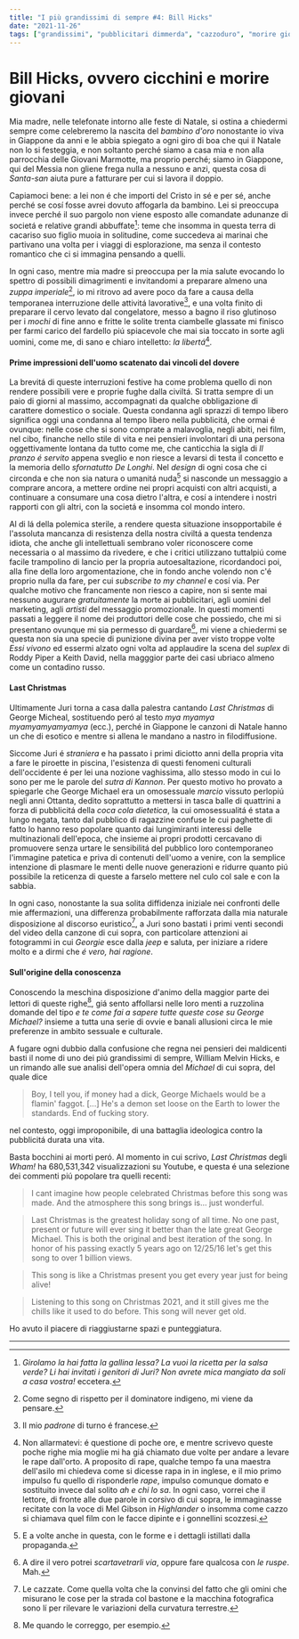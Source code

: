 ```yaml
---
title: "I più grandissimi di sempre #4: Bill Hicks"
date: "2021-11-26"
tags: ["grandissimi", "pubblicitari dimmerda", "cazzoduro", "morire giovani", "eroismo"]
---
```


# Bill Hicks, ovvero cicchini e morire giovani

Mia madre, nelle telefonate intorno alle feste di Natale, si ostina a chiedermi sempre come celebreremo la nascita del *bambino d'oro* nonostante io viva in Giappone da anni e le abbia spiegato a ogni giro di boa che qui il Natale non lo si festeggia, e non soltanto perché siamo a casa mia e non alla parrocchia delle Giovani Marmotte, ma proprio perché; siamo in Giappone, qui del Messia non gliene frega nulla a nessuno e anzi, questa cosa di *Santa-san* aiuta pure a fatturare per cui si lavora il doppio.

Capiamoci bene: a lei non é che importi del Cristo in sé e per sé, anche perché se cosí fosse avrei dovuto affogarla da bambino. Lei si preoccupa invece perché il suo pargolo non viene esposto alle comandate adunanze di societá e relative grandi abbuffate[^1]: teme che insomma in questa terra di cacariso suo figlio muoia in solitudine, come succedeva ai marinai che partivano una volta per i viaggi di esplorazione, ma senza il contesto romantico che ci si immagina pensando a quelli. 

In ogni caso, mentre mia madre si preoccupa per la mia salute evocando lo spettro di possibili dimagrimenti e invitandomi a preparare almeno una *zuppa imperiale*[^2], io mi ritrovo ad avere poco da fare a causa della temporanea interruzione delle attivitá lavorative[^3], e una volta finito di preparare il cervo levato dal congelatore, messo a bagno il riso glutinoso per i *mochi* di fine anno e fritte le solite trenta ciambelle glassate mi finisco per farmi carico del fardello piú spiacevole che mai sia toccato in sorte agli uomini, come me, di sano e chiaro intelletto: *la libertá*[^4].

#### Prime impressioni dell'uomo scatenato dai vincoli del dovere

La brevitá di queste interruzioni festive ha come problema quello di non rendere possibili vere e proprie fughe dalla civiltá. Si tratta sempre di un paio di giorni al massimo, accompagnati da qualche obbligazione di carattere domestico o sociale. Questa condanna agli sprazzi di tempo libero significa oggi una condanna al tempo libero nella pubblicitá, che ormai é ovunque: nelle cose che si sono comprate a malavoglia, negli abiti, nei film, nel cibo, finanche nello stile di vita e nei pensieri involontari di una persona oggettivamente lontana da tutto come me, che canticchia la sigla di *Il pranzo é servito* appena sveglio e non riesce a levarsi di testa il concetto e la memoria dello *sfornatutto De Longhi*. Nel *design* di ogni cosa che ci circonda e che non sia natura o umanitá nuda[^5] si nasconde un messaggio a comprare ancora, a mettere ordine nei propri acquisti con altri acquisti, a continuare a consumare una cosa dietro l'altra, e cosí a intendere i nostri rapporti con gli altri, con la societá e insomma col mondo intero.

Al di lá della polemica sterile, a rendere questa situazione insopportabile é l'assoluta mancanza di resistenza della nostra civiltá a questa tendenza idiota, che anche gli intellettuali sembrano voler riconoscere come necessaria o al massimo da rivedere, e che i critici utilizzano tuttalpiú come facile trampolino di lancio per la propria autoesaltazione, ricordandoci poi, alla fine della loro argomentazione, che in fondo anche volendo non c'é proprio nulla da fare, per cui *subscribe to my channel* e cosí via. Per qualche motivo che francamente non riesco a capire, non si sente mai nessuno augurare *gratuitamente* la morte ai pubblicitari, agli uomini del marketing, agli *artisti* del messaggio promozionale. In questi momenti passati a leggere il nome dei produttori delle cose che possiedo, che mi si presentano ovunque mi sia permesso di guardare[^6], mi viene a chiedermi se questa non sia una specie di punizione divina per aver visto troppe volte *Essi vivono* ed essermi alzato ogni volta ad applaudire la scena del *suplex* di Roddy Piper a Keith David, nella magggior parte dei casi ubriaco almeno come un contadino russo. 

#### Last Christmas

Ultimamente Juri torna a casa dalla palestra cantando *Last Christmas* di George Micheal, sostituendo per&oacute; al testo *mya myamya myamyamyamyamya* (ecc.), perché in Giappone le canzoni di Natale hanno un che di esotico e mentre si allena le mandano a nastro in filodiffusione.

Siccome Juri é *straniera* e ha passato i primi diciotto anni della propria vita a fare le piroette in piscina, l'esistenza di questi fenomeni culturali dell'occidente é per lei una nozione vaghissima, allo stesso modo in cui lo sono per me le parole del *sutra di Kannon*. Per questo motivo ho provato a spiegarle che George Michael era un omosessuale *marcio* vissuto perlopiú negli anni Ottanta, dedito soprattutto a mettersi in tasca balle di quattrini a forza di pubblicitá della *coca cola dietetica*, la cui omosessualitá é stata a lungo negata, tanto dal pubblico di ragazzine confuse le cui paghette di fatto lo hanno reso popolare quanto dai lungimiranti interessi delle multinazionali dell'epoca, che insieme ai propri prodotti cercavano di promuovere senza urtare le sensibilitá del pubblico loro contemporaneo l'immagine patetica e priva di contenuti dell'uomo a venire, con la semplice intenzione di plasmare le menti delle nuove generazioni e ridurre quanto piú possibile la reticenza di queste a farselo mettere nel culo col sale e con la sabbia.

In ogni caso, nonostante la sua solita diffidenza iniziale nei confronti delle mie affermazioni, una differenza probabilmente rafforzata dalla mia naturale disposizione al discorso euristico[^7], a Juri sono bastati i primi venti secondi del video della canzone di cui sopra, con particolare attenzioni ai fotogrammi in cui *Georgie* esce dalla *jeep* e saluta, per iniziare a ridere molto e a dirmi che *é vero, hai ragione*.

#### Sull'origine della conoscenza

Conoscendo la meschina disposizione d'animo della maggior parte dei lettori di queste righe[^9], giá sento affollarsi nelle loro menti a ruzzolina domande del tipo *e te come fai a sapere tutte queste cose su George Michael?* insieme a tutta una serie di ovvie e banali allusioni circa le mie preferenze in ambito sessuale e culturale.

A fugare ogni dubbio dalla confusione che regna nei pensieri dei maldicenti basti il nome di uno dei piú grandissimi di sempre, William Melvin Hicks, e un rimando alle sue analisi dell'opera omnia del *Michael* di cui sopra, del quale dice
>Boy, I tell you, if money had a dick, George Michaels would be a flamin' faggot. [...] He's a demon set loose on the Earth to lower the standards. End of fucking story.

nel contesto, oggi improponibile, di una battaglia ideologica contro la pubblicitá durata una vita.

Basta bocchini ai morti peró. Al momento in cui scrivo, *Last Christmas* degli *Wham!* ha 680,531,342 visualizzazioni su Youtube, e questa é una selezione dei commenti piú popolare tra quelli recenti:

> I cant imagine how people celebrated Christmas before this song was made. And the atmosphere this song brings is... just wonderful.

>Last Christmas is the greatest holiday song of all time. No one past, present or future will ever sing it better than the late great George Michael. This is both the original and best iteration of the song. In honor of his passing exactly 5 years ago on 12/25/16 let's get this song to over 1 billion views.

>This song  is like a Christmas present you get every year just for being alive!

>Listening to this song on Christmas 2021, and it still gives me the chills like it used to do before. This song will never get old.

Ho avuto il piacere di riaggiustarne spazi e punteggiatura.

___


[^1]: *Girolamo la hai fatta la gallina lessa? La vuoi la ricetta per la salsa verde? Li hai invitati i genitori di Juri? Non avrete mica mangiato da soli a casa vostra!* eccetera.
[^2]: Come segno di rispetto per il dominatore indigeno, mi viene da pensare.
[^3]: Il mio *padrone* di turno é francese.
[^4]: Non allarmatevi: é questione di poche ore, e mentre scrivevo queste poche righe mia moglie mi ha giá chiamato due volte per andare a levare le rape dall'orto. A proposito di rape, qualche tempo fa una maestra dell'asilo mi chiedeva come si dicesse rapa in in inglese, e il mio primo impulso fu quello di risponderle *rape*, impulso comunque domato e sostituito invece dal solito *ah e chi lo sa*. In ogni caso, vorrei che il lettore, di fronte alle due parole in corsivo di cui sopra, le immaginasse recitate con la voce di Mel Gibson in *Highlander* o insomma come cazzo si chiamava quel film con le facce dipinte e i gonnellini scozzesi.
[^5]: E a volte anche in questa, con le forme e i dettagli istillati dalla propaganda.
[^6]: A dire il vero potrei *scartavetrarli via*, oppure fare qualcosa con *le ruspe*. Mah.
[^7]: Le cazzate. Come quella volta che la convinsi del fatto che gli omini che misurano le cose per la strada col bastone e la macchina fotografica[^8] sono lí per rilevare le variazioni della curvatura terrestre.
[^8]: Sono sicuro che avete capito, non fatemi perdere tempo in spiegazioni superflue.
[^9]: Me quando le correggo, per esempio.
